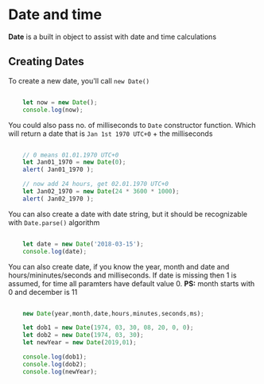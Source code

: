 # Date and time
**Date** is a built in object to assist with date and time calculations

## Creating Dates
To create a new date, you'll call `new Date()`

```js

    let now = new Date();
    console.log(now);

```

You could also pass no. of milliseconds to `Date` constructor function.
Which will return a date that is `Jan 1st 1970 UTC+0` + the milliseconds

```js

    // 0 means 01.01.1970 UTC+0
    let Jan01_1970 = new Date(0);
    alert( Jan01_1970 );

    // now add 24 hours, get 02.01.1970 UTC+0
    let Jan02_1970 = new Date(24 * 3600 * 1000);
    alert( Jan02_1970 );

```

You can also create a date with date string, but it should be recognizable with `Date.parse()` algorithm

```js

    let date = new Date('2018-03-15');
    console.log(date);

```

You can also create date, if you know the year, month and date and hours/mininutes/seconds and milliseconds.
If date is missing then 1 is assumed, for time all paramters have default value 0.
**PS:** month starts with 0 and december is 11

```js

    new Date(year,month,date,hours,minutes,seconds,ms);

    let dob1 = new Date(1974, 03, 30, 08, 20, 0, 0);
    let dob2 = new Date(1974, 03, 30);
    let newYear = new Date(2019,01);

    console.log(dob1);
    console.log(dob2);
    console.log(newYear);

```